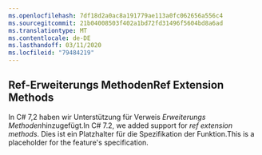 ```yaml
---
ms.openlocfilehash: 7df18d2a0ac8a191779ae113a0fc062656a556c4
ms.sourcegitcommit: 21b04008503f402a1bd72fd31496f5604bd8a6ad
ms.translationtype: MT
ms.contentlocale: de-DE
ms.lasthandoff: 03/11/2020
ms.locfileid: "79484219"
---
```

## <a name="ref-extension-methods"></a><span data-ttu-id="2c3ae-101">Ref-Erweiterungs Methoden</span><span class="sxs-lookup"><span data-stu-id="2c3ae-101">Ref Extension Methods</span></span>

<span data-ttu-id="2c3ae-102">In C# 7,2 haben wir Unterstützung für Verweis *Erweiterungs Methoden*hinzugefügt.</span><span class="sxs-lookup"><span data-stu-id="2c3ae-102">In C# 7.2, we added support for *ref extension methods*.</span></span>  <span data-ttu-id="2c3ae-103">Dies ist ein Platzhalter für die Spezifikation der Funktion.</span><span class="sxs-lookup"><span data-stu-id="2c3ae-103">This is a placeholder for the feature's specification.</span></span>
